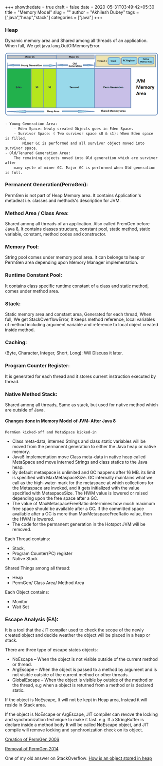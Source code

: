 +++ 
showthedate = true
draft = false
date = 2020-05-31T03:49:42+05:30
title = "Memory Model"
slug = "" 
author = "Akhilesh Dubey"
tags = ["java","heap","stack"]
categories = ["java"]
+++

### Heap
Dynamic memory area and Shared among all threads of an application. When full, We get java.lang.OutOfMemoryError.

![JVM Memory Model](/jvm_memory.png)

    - Young Generation Area:
        - Eden Space: Newly created Objects goes in Eden Space.
        - Survivor Space: ( Two survivor space s0 & s1): When Eden space is filled, 
            Miner GC is performed and all survivor object moved into survivor space.
    - Old/Tenured Generation Area: 
        The remaining objects moved into Old generation which are survivor after 
        many cycle of miner GC. Major GC is performed when Old generation is full.

### Permanent Generation(PermGen):
PermGen is not part of Heap Memory area. It contains Application's metadeat i.e. classes and methods's description for JVM.

### Method Area / Class Area:
Shared among all threads of an application. Also called PremGen before Java 8, It contains classes structure, constant pool, static method, static variable, constant, method codes and constructor.
### Memory Pool: 
String pool comes under memory pool area. It can belongs to heap or PermGen area depending upon Memory Manager implementation.
### Runtime Constant Pool: 
It contains class specific runtime constant of a class and static method, comes under method area.
### Stack: 
Static memory area and constant area, Generated for each thread, When full, We get StackOverflowError, It keeps method reference, local variables of method including argument variable and reference to local object created inside method.
### Caching: 
(Byte, Character, Integer, Short, Long): Will Discuss it later.
### Program Counter Register: 
It is generated for each thread and it stores current instruction executed by thread.
### Native Method Stack:
Shared among all threads, Same as stack, but used for native method which are outside of Java.
#### Changes done in Memory Model of JVM: After Java 8
` PermGen kicked-off and MetaSpace kicked-in `

- Class meta-data, interned Strings and class static variables will be moved from the permanent generation to either the Java heap or native memory.
- Java8 implementation move Class meta-data in native heap called MetaSpace and move interned Strings and class statics to the Java heap.
- By default metaspace is unlimited and GC happens after 16 MB. its limit is specified with MaxMetaspaceSize. GC internally maintains what we call as the high-water-mark for the metaspace at which collections for the Metaspace are invoked, and it gets initialized with the value specified with MetaspaceSize. The HWM value is lowered or raised depending upon the free space after a GC.
- The value of MaxMetaspaceFreeRatio determines how much maximum free space should be available after a GC. If the committed space available after a GC is more than MaxMetaspaceFreeRatio value, then the HWM is lowered.
- The code for the permanent generation in the Hotspot JVM will be removed.

Each Thread contains:
- Stack,
- Program Counter(PC) register
- Native Stack

Shared Things among all thread:
- Heap
- PermGen/ Class Area/ Method Area

Each Object contains:
- Monitor
- Wait Set

### Escape Analysis (EA): 
It is a tool that the JIT compiler used to check the scope of the newly created object and decide weather the object will be placed in a heap or stack.

There are three type of escape states objects:

- NoEscape – When the object is not visible outside of the current method or thread.
- ArgEscape – When the object is passed to a method by argument and is not visible outside of the current method or other threads.
- GlobalEscape – When the object is visible by outside of the method or the thread, e.g when a object is returned from a method or is declared static.

If the object is NoEscape, It will not be kept in Heap area, Instead it will reside in Stack area.

If the object is NoEscape or ArgEscape, JIT compiler can revove the locking and synchronization technique to make it fast.
 e.g. If a StringBuffer is declare inside a method body It will be called NoEscape object, and JIT compile will remove locking and synchronization check on its object.

[Creation of PermGen 2006](https://blogs.oracle.com/jonthecollector/presenting-the-permanent-generation)

[Removal of PermGen 2014](https://blogs.oracle.com/poonam/about-g1-garbage-collector,-permanent-generation-and-metaspace)

One of my old answer on StackOverflow:
[How is an object stored in heap](https://stackoverflow.com/questions/22388079/how-is-an-object-stored-in-heap/22388589#22388589)